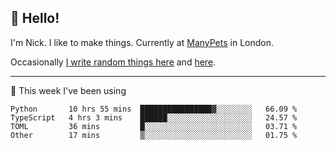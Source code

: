 ## 👋 Hello! 

I'm Nick. I like to make things. Currently at [ManyPets](https://manypets.com) in London.

Occasionally [I write random things here](https://nicksnell.com) and [here](https://twitter.com/nicksnell).

-------

🚀 This week I've been using

<!--START_SECTION:waka-->

```text
Python       10 hrs 55 mins  ████████████████▓░░░░░░░░   66.09 %
TypeScript   4 hrs 3 mins    ██████░░░░░░░░░░░░░░░░░░░   24.57 %
TOML         36 mins         █░░░░░░░░░░░░░░░░░░░░░░░░   03.71 %
Other        17 mins         ▒░░░░░░░░░░░░░░░░░░░░░░░░   01.75 %
```

<!--END_SECTION:waka-->
